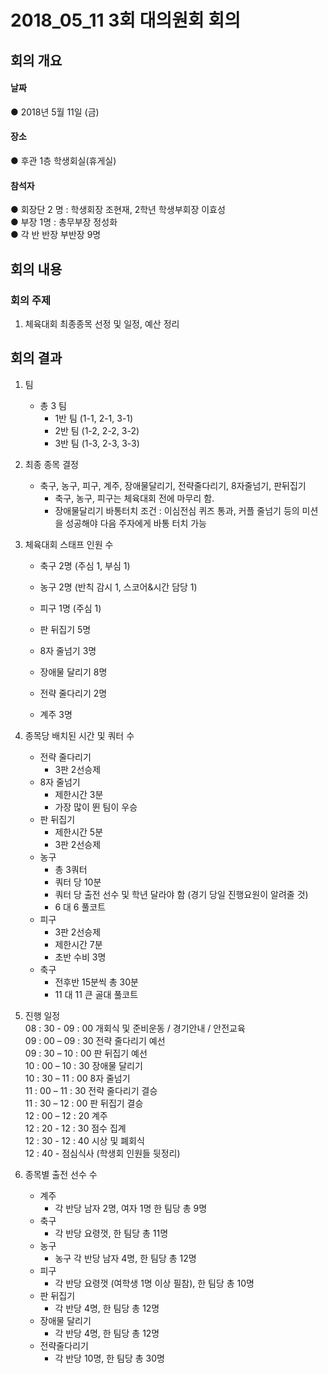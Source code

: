 2018_05_11 3회 대의원회 회의
============================

## 회의 개요

#### 날짜
● 2018년 5월 11일 (금)

#### 장소
● 후관 1층 학생회실(휴게실)

#### 참석자
● 회장단 2 명 : 학생회장 조현재, 2학년 학생부회장 이효성    
● 부장 1명 : 총무부장 정성화  
● 각 반 반장 부반장 9명  



## 회의 내용


### 회의 주제

1. 체육대회 최종종목 선정 및 일정, 예산 정리


## 회의 결과

1. 팀  
    * 총 3 팀  
        * 1반 팀 (1-1, 2-1, 3-1)      
        * 2반 팀 (1-2, 2-2, 3-2)  
        * 3반 팀 (1-3, 2-3, 3-3)  

2. 최종 종목 결정  
    * 축구, 농구, 피구, 계주, 장애물달리기, 전략줄다리기, 8자줄넘기, 판뒤집기
        * 축구, 농구, 피구는 체육대회 전에 마무리 함.
        * 장애물달리기 바통터치 조건 : 이심전심 퀴즈 통과, 커플 줄넘기 등의 미션을 성공해야 다음 주자에게 바통 터치 가능
        
3. 체육대회 스태프 인원 수
    * 축구 2명 (주심 1, 부심 1)
    * 농구 2명 (반칙 감시 1, 스코어&시간 담당 1)
    * 피구 1명 (주심 1)
    
    * 판 뒤집기 5명
    * 8자 줄넘기 3명
    * 장애물 달리기 8명
    * 전략 줄다리기 2명
    * 계주 3명
    
4. 종목당 배치된 시간 및 쿼터 수
    * 전략 줄다리기
        * 3판 2선승제
    * 8자 줄넘기
        * 제한시간 3분
        * 가장 많이 뛴 팀이 우승
    * 판 뒤집기
        * 제한시간 5분
        * 3판 2선승제
    * 농구
        * 총 3쿼터
        * 쿼터 당 10분
        * 쿼터 당 출전 선수 및 학년 달라야 함 (경기 당일 진행요원이 알려줄 것)
        * 6 대 6 풀코트
    * 피구
        * 3판 2선승제
        * 제한시간 7분
        * 초반 수비 3명
    * 축구
        * 전후반 15분씩 총 30분
        * 11 대 11 큰 골대 풀코트
        
5. 진행 일정  
08 : 30 - 09 : 00 개회식 및 준비운동 / 경기안내 / 안전교육  
09 : 00 – 09 : 30 전략 줄다리기 예선  
09 : 30 – 10 : 00 판 뒤집기 예선  
10 : 00 – 10 : 30 장애물 달리기  
10 : 30 – 11 : 00 8자 줄넘기  
11 : 00 – 11 : 30 전략 줄다리기 결승  
11 : 30 – 12 : 00 판 뒤집기 결승  
12 : 00 – 12 : 20 계주    
12 : 20 - 12 : 30 점수 집계  
12 : 30 - 12 : 40 시상 및 폐회식  
12 : 40 - 		  점심식사 (학생회 인원들 뒷정리)      

6. 종목별 출전 선수 수
    * 계주  
        * 각 반당 남자 2명, 여자 1명 한 팀당 총 9명  
    * 축구  
        * 각 반당 요령껏, 한 팀당 총 11명  
    * 농구  
        * 농구 각 반당 남자 4명, 한 팀당 총 12명  
    * 피구   
        * 각 반당 요령껏 (여학생 1명 이상 필참), 한 팀당 총 10명 
    * 판 뒤집기  
        * 각 반당 4명, 한 팀당 총 12명  
    * 장애물 달리기
        * 각 반당 4명, 한 팀당 총 12명  
    * 전략줄다리기
        * 각 반당 10명, 한 팀당 총 30명

